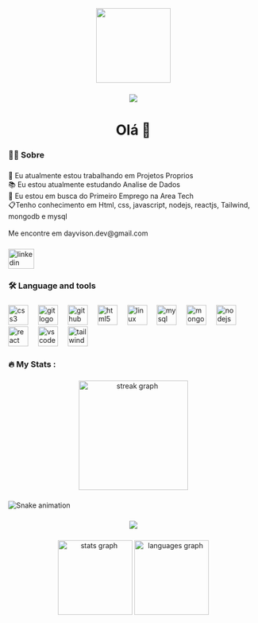 
<div align="center">
  <img height="150" src="https://media.giphy.com/media/bGgsc5mWoryfgKBx1u/giphy.gif"  />
</div>

###

<div align="center">
  <img src="https://visitor-badge.laobi.icu/badge?page_id=DayvisonPaz.DayvisonPaz&"  />
</div>

###

<h1 align="center">Olá 👋</h1>

###

<h3 align="left">👩‍💻  Sobre </h3>

###

<p align="left">🔭 Eu atualmente estou trabalhando em Projetos Proprios<br>📚 Eu estou atualmente estudando Analise de Dados<br>🤝 Eu estou em busca do Primeiro Emprego na Area Tech<br>📋Tenho conhecimento em Html, css, javascript, nodejs, reactjs, Tailwind, mongodb e mysql<br><br>Me encontre em dayvison.dev@gmail.com</p>

###

<div align="left">
  <a href="https://www.linkedin.com/in/dayvison-da-paz/" target="_blank">
    <img src="https://raw.githubusercontent.com/maurodesouza/profile-readme-generator/master/src/assets/icons/social/linkedin/default.svg" width="52" height="40" alt="linkedin logo"  />
  </a>
</div>

###

<h3 align="left">🛠 Language and tools</h3>

###

<div align="left">
  <img src="https://cdn.jsdelivr.net/gh/devicons/devicon/icons/css3/css3-original.svg" height="40" alt="css3 logo"  />
  <img width="12" />
  <img src="https://cdn.jsdelivr.net/gh/devicons/devicon/icons/git/git-original.svg" height="40" alt="git logo"  />
  <img width="12" />
  <img src="https://cdn.jsdelivr.net/gh/devicons/devicon/icons/github/github-original.svg" height="40" alt="github logo"  />
  <img width="12" />
  <img src="https://cdn.jsdelivr.net/gh/devicons/devicon/icons/html5/html5-original.svg" height="40" alt="html5 logo"  />
  <img width="12" />
  <img src="https://cdn.jsdelivr.net/gh/devicons/devicon/icons/linux/linux-original.svg" height="40" alt="linux logo"  />
  <img width="12" />
  <img src="https://cdn.jsdelivr.net/gh/devicons/devicon/icons/mysql/mysql-original.svg" height="40" alt="mysql logo"  />
  <img width="12" />
  <img src="https://cdn.jsdelivr.net/gh/devicons/devicon/icons/mongodb/mongodb-original.svg" height="40" alt="mongodb logo"  />
  <img width="12" />
  <img src="https://cdn.jsdelivr.net/gh/devicons/devicon/icons/nodejs/nodejs-original.svg" height="40" alt="nodejs logo"  />
  <img width="12" />
  <img src="https://cdn.jsdelivr.net/gh/devicons/devicon/icons/react/react-original.svg" height="40" alt="react logo"  />
  <img width="12" />
  <img src="https://cdn.jsdelivr.net/gh/devicons/devicon/icons/vscode/vscode-original.svg" height="40" alt="vscode logo"  />
  <img width="12" />
  <img src="https://cdn.jsdelivr.net/gh/devicons/devicon/icons/tailwindcss/tailwindcss-original-wordmark.svg" height="40" alt="tailwindcss logo"  />
</div>

###

<h3 align="left">🔥   My Stats :</h3>

###

<div align="center">
  <img src="https://streak-stats.demolab.com?user=DayvisonPaz&locale=en&mode=daily&theme=dark&hide_border=false&border_radius=5&order=3" height="220" alt="streak graph"  />
</div>

###

<img src="https://raw.githubusercontent.com/DayvisonPaz/DayvisonPaz/output/snake.svg" alt="Snake animation" />

###

<div align="center">
  <img src="https://profile-counter.glitch.me/DayvisonPaz/count.svg?"  />
</div>

###

<div align="center">
  <img src="https://github-readme-stats.vercel.app/api?username=DayvisonPaz&hide_title=false&hide_rank=false&show_icons=true&include_all_commits=true&count_private=true&disable_animations=false&theme=dracula&locale=en&hide_border=false&order=1" height="150" alt="stats graph"  />
  <img src="https://github-readme-stats.vercel.app/api/top-langs?username=DayvisonPaz&locale=en&hide_title=false&layout=compact&card_width=320&langs_count=5&theme=dracula&hide_border=false&order=2" height="150" alt="languages graph"  />
</div>

###
